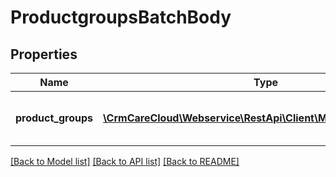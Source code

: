 # ProductgroupsBatchBody

## Properties
Name | Type | Description | Notes
------------ | ------------- | ------------- | -------------
**product_groups** | [**\CrmCareCloud\Webservice\RestApi\Client\Model\ProductGroup[]**](ProductGroup.md) | List of the CareCloud product groups | 

[[Back to Model list]](../../README.md#documentation-for-models) [[Back to API list]](../../README.md#documentation-for-api-endpoints) [[Back to README]](../../README.md)

